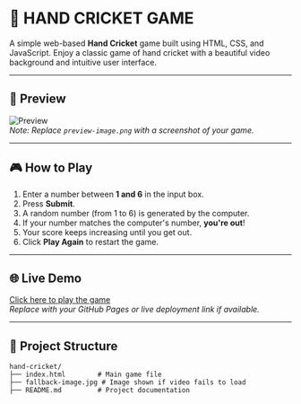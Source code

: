 # 🏏 HAND CRICKET GAME

A simple web-based **Hand Cricket** game built using HTML, CSS, and JavaScript. Enjoy a classic game of hand cricket with a beautiful video background and intuitive user interface.

---

## 📸 Preview

![Preview](preview-image.png)  
*Note: Replace `preview-image.png` with a screenshot of your game.*

---

## 🎮 How to Play

1. Enter a number between **1 and 6** in the input box.
2. Press **Submit**.
3. A random number (from 1 to 6) is generated by the computer.
4. If your number matches the computer's number, **you're out**!
5. Your score keeps increasing until you get out.
6. Click **Play Again** to restart the game.

---

## 🌐 Live Demo

[Click here to play the game](https://your-live-demo-link.com)  
*Replace with your GitHub Pages or live deployment link if available.*

---

## 📁 Project Structure

```plaintext
hand-cricket/
├── index.html        # Main game file
├── fallback-image.jpg # Image shown if video fails to load
├── README.md         # Project documentation

